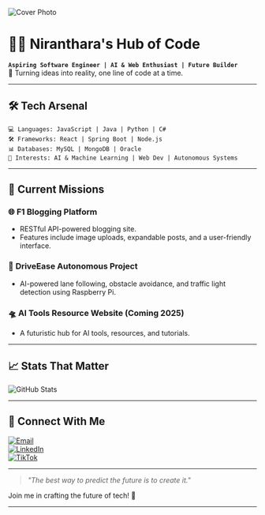 ![Cover Photo](https://i.postimg.cc/x8DjH2M4/Software-developer-3.png)

# 👨‍💻 **Niranthara's Hub of Code**

**`Aspiring Software Engineer | AI & Web Enthusiast | Future Builder`**  
🌟 Turning ideas into reality, one line of code at a time.  

---

## 🛠️ **Tech Arsenal**

```plaintext
💻 Languages: JavaScript | Java | Python | C#  
🛠️ Frameworks: React | Spring Boot | Node.js  
📊 Databases: MySQL | MongoDB | Oracle  
🚀 Interests: AI & Machine Learning | Web Dev | Autonomous Systems
```

---

## 🚀 **Current Missions**

### 🌐 **F1 Blogging Platform**
- RESTful API-powered blogging site.  
- Features include image uploads, expandable posts, and a user-friendly interface.  

### 🤖 **DriveEase Autonomous Project**
- AI-powered lane following, obstacle avoidance, and traffic light detection using Raspberry Pi.  

### 🛸 **AI Tools Resource Website (Coming 2025)**  
- A futuristic hub for AI tools, resources, and tutorials.  

---

## 📈 **Stats That Matter**  

![GitHub Stats](https://github-readme-stats.vercel.app/api?username=Niranthara&show_icons=true&theme=radical)  

---

## 🌌 **Connect With Me**

[![Email](https://img.shields.io/badge/Email-nirantharadharmarathna2004%40gmail.com-red?style=for-the-badge&logo=gmail&logoColor=white)](mailto:nirantharadharmarathna2004@gmail.com)  
[![LinkedIn](https://img.shields.io/badge/LinkedIn-Niranthara%20Dharmarathna-blue?style=for-the-badge&logo=linkedin&logoColor=white)](https://www.linkedin.com/in/niranthara-dharmarathna)  
[![TikTok](https://img.shields.io/badge/TikTok-@codingbyniranthara-black?style=for-the-badge&logo=tiktok&logoColor=white)](https://www.tiktok.com/@codingbyniranthara?is_from_webapp=1&sender_device=pc)

---

> _"The best way to predict the future is to create it."_  

Join me in crafting the future of tech! 🚀  

---

